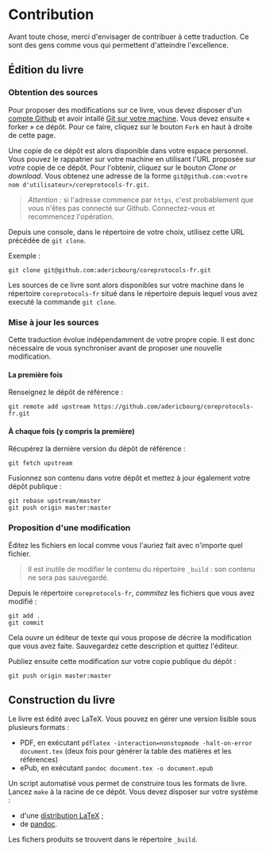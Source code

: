 # Contribution

Avant toute chose, merci d'envisager de contribuer à cette traduction. Ce sont des gens comme vous qui permettent d'atteindre l'excellence.

## Édition du livre

### Obtention des sources

Pour proposer des modifications sur ce livre, vous devez disposer d'un [compte Github](https://github.com/join) et avoir intallé [Git sur votre machine](https://git-scm.com/). 
Vous devez ensuite « forker » ce dépôt. Pour ce faire, cliquez sur le bouton `Fork` en haut à droite de cette page.

Une copie de ce dépôt est alors disponible dans votre espace personnel. Vous pouvez le rappatrier sur votre machine en utilisant l'URL proposée sur _votre_ copie de ce dépôt. 
Pour l'obtenir, cliquez sur le bouton *Clone or download*. Vous obtenez une adresse de la forme `git@github.com:<votre nom d'utilisateur>/coreprotocols-fr.git`. 

> *Attention :* si l'adresse commence par `https`, c'est probablement que vous n'êtes pas connecté sur Github. Connectez-vous et recommencez l'opération. 

Depuis une console, dans le répertoire de votre choix, utilisez cette URL précédée de `git clone`. 

Exemple : 

```
git clone git@github.com:adericbourg/coreprotocols-fr.git
```

Les sources de ce livre sont alors disponibles sur votre machine dans le répertoire `coreprotocols-fr` situé dans le répertoire depuis lequel vous avez executé la commande `git clone`.

### Mise à jour les sources

Cette traduction évolue indépendamment de votre propre copie. Il est donc nécessaire de vous synchroniser avant de proposer une nouvelle modification. 

#### La première fois

Renseignez le dépôt de référence :

```
git remote add upstream https://github.com/adericbourg/coreprotocols-fr.git
```

#### À chaque fois (y compris la première)

Récupérez la dernière version du dépôt de référence :

```
git fetch upstream
```

Fusionnez son contenu dans votre dépôt et mettez à jour également votre dépôt publique :

```
git rebase upstream/master
git push origin master:master
```

### Proposition d'une modification

Éditez les fichiers en local comme vous l'auriez fait avec n'importe quel fichier. 

> Il est inutile de modifier le contenu du répertoire `_build` : son contenu ne sera pas sauvegardé.

Depuis le répertoire `coreprotocols-fr`, _commitez_ les fichiers que vous avez modifié :

```
git add .
git commit
```

Cela ouvre un éditeur de texte qui vous propose de décrire la modification que vous avez faite. Sauvegardez cette description et quittez l'éditeur. 

Publiez ensuite cette modification sur votre copie publique du dépôt :

```
git push origin master:master
```

## Construction du livre

Le livre est édité avec LaTeX. Vous pouvez en gérer une version lisible sous plusieurs formats :

* PDF, en exécutant `pdflatex -interaction=nonstopmode -halt-on-error document.tex` (deux fois pour générer la table des matières et les références)
* ePub, en exécutant `pandoc document.tex -o document.epub`

Un script automatisé vous permet de construire tous les formats de livre. Lancez `make` à la racine de ce dépôt. Vous devez disposer sur votre système :

* d'une [distribution LaTeX](https://www.latex-project.org/get/) ;
* de [pandoc](https://pandoc.org/).

Les fichers produits se trouvent dans le répertoire `_build`.
